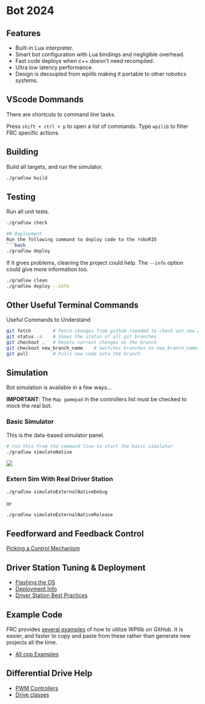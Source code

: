 # Bot 2024

## Features
- Built-in Lua interpreter.
- Smart bot configuration with Lua bindings and negligible overhead.
- Fast code deploys when c++ doesn't need recompiled.
- Ultra low latency performance.
- Design is decoupled from wpilib making it portable to other robotics systems.

## VScode Dommands
There are shortcuts to command line tasks.

Press `shift + ctrl + p` to open a list of commands. Type `wpilib` to filter FRC specific actions.

## Building
Build all targets, and run the simulator.
```bash
./gradlew build
```

## Testing
Run all unit tests.
```bash
./gradlew check

## Deployment
Run the following command to deploy code to the roboRIO
```bash
./gradlew deploy
```

If it gives problems, cleaning the project could help. The `--info` option could give more information too.
```bash
./gradlew clean
./gradlew deploy --info

```

## Other Useful Terminal Commands
Useful Commands to Understand
```bash
git fetch        # Fetch changes from github (needed to check out new ones)
git status -a    # Shows the status of all git branches
git checkout .   # Resets current changes on the branch
git checkout new_branch_name    # Switches branches to new_branch_name from a different branch
git pull         # Pulls new code onto the branch
```

## Simulation
Bot simulation is available in a few ways...

**IMPORTANT**: The `Map gamepad` in the controllers list must be checked to mock the real bot.

### Basic Simulator
This is the data-based simulator panel.

```bash
# run this from the command line to start the basic simulator
./gradlew simulateNative
```

![](doc/images/basic-simulator.png)

### Extern Sim With Real Driver Station

```bash
./gradlew simulateExternalNativeDebug
```
or
```bash
./gradlew simulateExternalNativeRelease
```

## Feedforward and Feedback Control

[Picking a Control Mechanism](https://docs.wpilib.org/en/stable/docs/software/advanced-controls/introduction/picking-control-strategy.html)


## Driver Station Tuning & Deployment
* [Flashing the OS](https://docs.wpilib.org/en/stable/docs/zero-to-robot/step-3/imaging-your-roborio.html)
* [Deployment Info](https://docs.wpilib.org/en/stable/docs/software/vscode-overview/deploying-robot-code.html#building-and-deploying-robot-code)
* [Driver Station Best Practices](https://frcdocs.wpi.edu/en/2022/docs/software/driverstation/driver-station-best-practices.html)

## Example Code

FRC provides [several examples](https://github.com/wpilibsuite/allwpilib/tree/main/wpilibcExamples/src/main/cpp/examples) of how to utilize WPIlib on GitHub.  It is easier, and faster to copy and paste from these rather than generate new projects all the time.

* [All cpp Examples](https://github.com/wpilibsuite/allwpilib/tree/main/wpilibcExamples/src/main/cpp/examples)

## Differential Drive Help

* [PWM Controllers](https://docs.wpilib.org/en/stable/docs/software/hardware-apis/motors/pwm-controllers.html)
* [Drive classes](https://docs.wpilib.org/en/stable/docs/software/hardware-apis/motors/wpi-drive-classes.html)
